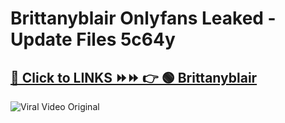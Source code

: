 
 # Brittanyblair Onlyfans Leaked - Update Files 5c64y

## <h2><a href="https://clipsfans.com/Brittanyblair&ref=git">🔗 Click to LINKS ⏩⏩ 👉 🟢 Brittanyblair </a></h2>

<a href="https://clipsfans.com/Brittanyblair&ref=git" rel="nofollow" data-target="animated-image.originalLink"><img src="https://i.ibb.co.com/xMMVF88/686577567.gif" alt="Viral Video Original" style="max-width: 100%; display: inline-block;" data-target="animated-image.originalImage"></a>


